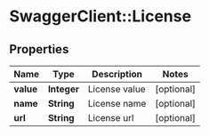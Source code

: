 # SwaggerClient::License

## Properties
Name | Type | Description | Notes
------------ | ------------- | ------------- | -------------
**value** | **Integer** | License value | [optional] 
**name** | **String** | License name | [optional] 
**url** | **String** | License url | [optional] 


